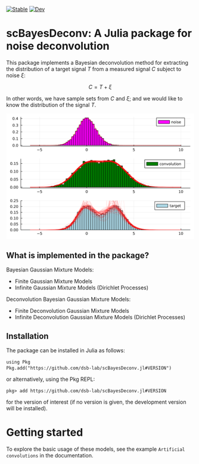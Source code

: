 [![Stable](https://img.shields.io/badge/docs-stable-blue.svg)](https://dsb-lab.github.io/scBayesDeconv.jl/stable/)
[![Dev](https://img.shields.io/badge/docs-dev-blue.svg)](https://dsb-lab.github.io/scBayesDeconv.jl/dev/)

# scBayesDeconv: A Julia package for noise deconvolution

This package implements a Bayesian deconvolution method for extracting the distribution of a target signal $T$ from a measured signal $C$ subject to noise $\xi$:

$$C = T + \xi$$

In other words, we have sample sets from $C$ and $\xi$; and we would like to know the distribution of the signal $T$.

![svg](assets/Artificial%20Convolutions_21_0.svg)
## What is implemented in the package?

Bayesian Gaussian Mixture Models:

 - Finite Gaussian Mixture Models
 - Infinite Gaussian Mixture Models (Dirichlet Processes)

Deconvolution Bayesian Gaussian Mixture Models:

 - Finite Deconvolution Gaussian Mixture Models
 - Infinite Deconvolution Gaussian Mixture Models (Dirichlet Processes)

## Installation

The package can be installed in Julia as follows:

```
using Pkg
Pkg.add("https://github.com/dsb-lab/scBayesDeconv.jl#VERSION")
```
or alternatively, using the Pkg REPL:

```
pkg> add https://github.com/dsb-lab/scBayesDeconv.jl#VERSION
```

for the version of interest (if no version is given, the development version will be installed).

# Getting started

To explore the basic usage of these models, see the example `Artificial convolutions` in the documentation.
